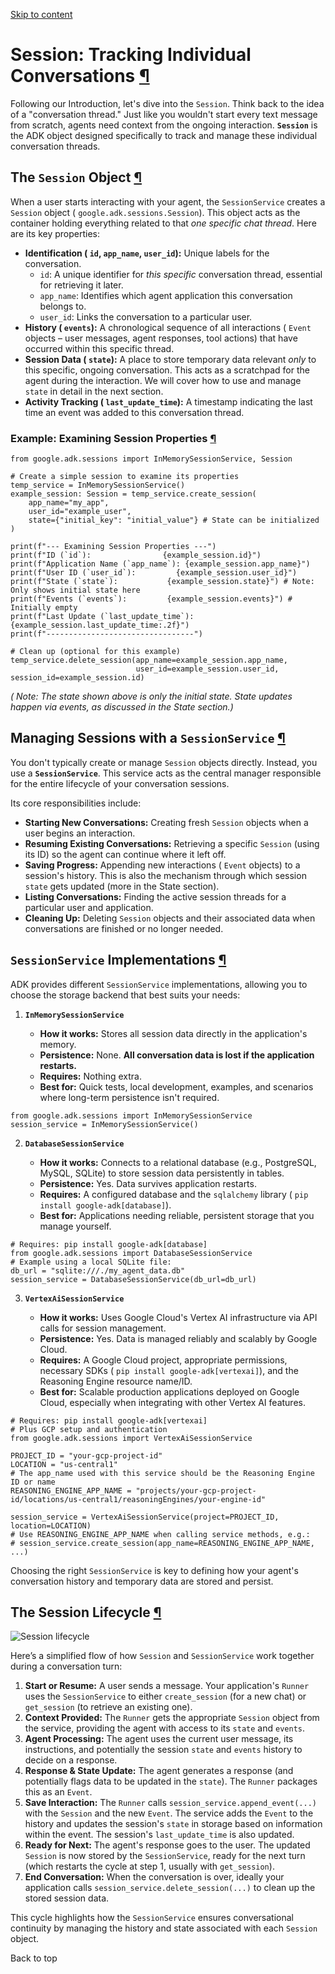 [Skip to content](https://google.github.io/adk-docs/sessions/session/#session-tracking-individual-conversations)

# Session: Tracking Individual Conversations [¶](https://google.github.io/adk-docs/sessions/session/\#session-tracking-individual-conversations "Permanent link")

Following our Introduction, let's dive into the `Session`. Think back to the idea of a "conversation thread." Just like you wouldn't start every text message from scratch, agents need context from the ongoing interaction. **`Session`** is the ADK object designed specifically to track and manage these individual conversation threads.

## The `Session` Object [¶](https://google.github.io/adk-docs/sessions/session/\#the-session-object "Permanent link")

When a user starts interacting with your agent, the `SessionService` creates a `Session` object ( `google.adk.sessions.Session`). This object acts as the container holding everything related to that _one specific chat thread_. Here are its key properties:

- **Identification ( `id`, `app_name`, `user_id`):** Unique labels for the conversation.
  - `id`: A unique identifier for _this specific_ conversation thread, essential for retrieving it later.
  - `app_name`: Identifies which agent application this conversation belongs to.
  - `user_id`: Links the conversation to a particular user.
- **History ( `events`):** A chronological sequence of all interactions ( `Event` objects – user messages, agent responses, tool actions) that have occurred within this specific thread.
- **Session Data ( `state`):** A place to store temporary data relevant _only_ to this specific, ongoing conversation. This acts as a scratchpad for the agent during the interaction. We will cover how to use and manage `state` in detail in the next section.
- **Activity Tracking ( `last_update_time`):** A timestamp indicating the last time an event was added to this conversation thread.

### Example: Examining Session Properties [¶](https://google.github.io/adk-docs/sessions/session/\#example-examining-session-properties "Permanent link")

```md-code__content
from google.adk.sessions import InMemorySessionService, Session

# Create a simple session to examine its properties
temp_service = InMemorySessionService()
example_session: Session = temp_service.create_session(
    app_name="my_app",
    user_id="example_user",
    state={"initial_key": "initial_value"} # State can be initialized
)

print(f"--- Examining Session Properties ---")
print(f"ID (`id`):                {example_session.id}")
print(f"Application Name (`app_name`): {example_session.app_name}")
print(f"User ID (`user_id`):         {example_session.user_id}")
print(f"State (`state`):           {example_session.state}") # Note: Only shows initial state here
print(f"Events (`events`):         {example_session.events}") # Initially empty
print(f"Last Update (`last_update_time`): {example_session.last_update_time:.2f}")
print(f"---------------------------------")

# Clean up (optional for this example)
temp_service.delete_session(app_name=example_session.app_name,
                            user_id=example_session.user_id, session_id=example_session.id)

```

_(_ _Note:_ _The state shown above is only the initial state. State updates happen via events, as discussed in the State section.)_

## Managing Sessions with a `SessionService` [¶](https://google.github.io/adk-docs/sessions/session/\#managing-sessions-with-a-sessionservice "Permanent link")

You don't typically create or manage `Session` objects directly. Instead, you use a **`SessionService`**. This service acts as the central manager responsible for the entire lifecycle of your conversation sessions.

Its core responsibilities include:

- **Starting New Conversations:** Creating fresh `Session` objects when a user begins an interaction.
- **Resuming Existing Conversations:** Retrieving a specific `Session` (using its ID) so the agent can continue where it left off.
- **Saving Progress:** Appending new interactions ( `Event` objects) to a session's history. This is also the mechanism through which session `state` gets updated (more in the State section).
- **Listing Conversations:** Finding the active session threads for a particular user and application.
- **Cleaning Up:** Deleting `Session` objects and their associated data when conversations are finished or no longer needed.

## `SessionService` Implementations [¶](https://google.github.io/adk-docs/sessions/session/\#sessionservice-implementations "Permanent link")

ADK provides different `SessionService` implementations, allowing you to choose the storage backend that best suits your needs:

1. **`InMemorySessionService`**


   - **How it works:** Stores all session data directly in the application's memory.
   - **Persistence:** None. **All conversation data is lost if the application restarts.**
   - **Requires:** Nothing extra.
   - **Best for:** Quick tests, local development, examples, and scenarios where long-term persistence isn't required.

```md-code__content
from google.adk.sessions import InMemorySessionService
session_service = InMemorySessionService()

```

2. **`DatabaseSessionService`**


   - **How it works:** Connects to a relational database (e.g., PostgreSQL, MySQL, SQLite) to store session data persistently in tables.
   - **Persistence:** Yes. Data survives application restarts.
   - **Requires:** A configured database and the `sqlalchemy` library ( `pip install google-adk[database]`).
   - **Best for:** Applications needing reliable, persistent storage that you manage yourself.

```md-code__content
# Requires: pip install google-adk[database]
from google.adk.sessions import DatabaseSessionService
# Example using a local SQLite file:
db_url = "sqlite:///./my_agent_data.db"
session_service = DatabaseSessionService(db_url=db_url)

```

3. **`VertexAiSessionService`**


   - **How it works:** Uses Google Cloud's Vertex AI infrastructure via API calls for session management.
   - **Persistence:** Yes. Data is managed reliably and scalably by Google Cloud.
   - **Requires:** A Google Cloud project, appropriate permissions, necessary SDKs ( `pip install google-adk[vertexai]`), and the Reasoning Engine resource name/ID.
   - **Best for:** Scalable production applications deployed on Google Cloud, especially when integrating with other Vertex AI features.

```md-code__content
# Requires: pip install google-adk[vertexai]
# Plus GCP setup and authentication
from google.adk.sessions import VertexAiSessionService

PROJECT_ID = "your-gcp-project-id"
LOCATION = "us-central1"
# The app_name used with this service should be the Reasoning Engine ID or name
REASONING_ENGINE_APP_NAME = "projects/your-gcp-project-id/locations/us-central1/reasoningEngines/your-engine-id"

session_service = VertexAiSessionService(project=PROJECT_ID, location=LOCATION)
# Use REASONING_ENGINE_APP_NAME when calling service methods, e.g.:
# session_service.create_session(app_name=REASONING_ENGINE_APP_NAME, ...)

```

Choosing the right `SessionService` is key to defining how your agent's conversation history and temporary data are stored and persist.

## The Session Lifecycle [¶](https://google.github.io/adk-docs/sessions/session/\#the-session-lifecycle "Permanent link")

![Session lifecycle](https://google.github.io/adk-docs/assets/session_lifecycle.png)

Here’s a simplified flow of how `Session` and `SessionService` work together during a conversation turn:

1. **Start or Resume:** A user sends a message. Your application's `Runner` uses the `SessionService` to either `create_session` (for a new chat) or `get_session` (to retrieve an existing one).
2. **Context Provided:** The `Runner` gets the appropriate `Session` object from the service, providing the agent with access to its `state` and `events`.
3. **Agent Processing:** The agent uses the current user message, its instructions, and potentially the session `state` and `events` history to decide on a response.
4. **Response & State Update:** The agent generates a response (and potentially flags data to be updated in the `state`). The `Runner` packages this as an `Event`.
5. **Save Interaction:** The `Runner` calls `session_service.append_event(...)` with the `Session` and the new `Event`. The service adds the `Event` to the history and updates the session's `state` in storage based on information within the event. The session's `last_update_time` is also updated.
6. **Ready for Next:** The agent's response goes to the user. The updated `Session` is now stored by the `SessionService`, ready for the next turn (which restarts the cycle at step 1, usually with `get_session`).
7. **End Conversation:** When the conversation is over, ideally your application calls `session_service.delete_session(...)` to clean up the stored session data.

This cycle highlights how the `SessionService` ensures conversational continuity by managing the history and state associated with each `Session` object.

Back to top